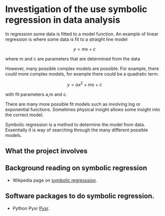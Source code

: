# Investigation of the use symbolic regression in data analysis

In regression some data is fitted to a model function.
An example of linear regression is where some data is fit to
a straight line model

$$y = m x + c$$

where m and c are parameters that are determined from the data

However, many possible complex models are possible.
For example, there could more complex models, for example
there could be a quadratic term.


$$y = a  x^2 + m x + c $$

with fit parameters a,m and c.

There are many more possible fit models such as involving log
or exponential functions. Sometimes physical insight allows
some insight into the correct model.

Symbolic regression is a method to determine the model from
data. Essentially it is way of searching through the many different
possible models.

## What the project involves

##  Background reading on symbolic regression

* Wikpedia page on [symbolic regresssion](https://en.wikipedia.org/wiki/Symbolic_regression).


## Software packages to do symbolic regression.

* Python Pysr [Pysr](https://github.com/MilesCranmer/PySR).
